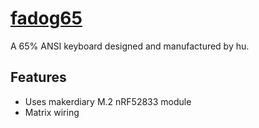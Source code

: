 # [fadog65]()

A 65% ANSI keyboard designed and manufactured by hu.

## Features
- Uses makerdiary M.2 nRF52833 module
- Matrix wiring
